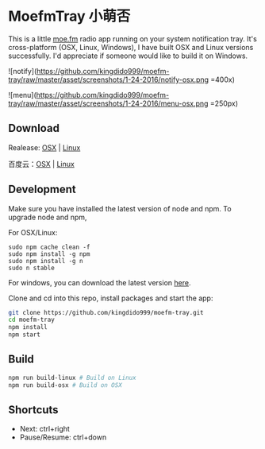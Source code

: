 # MoefmTray 小萌否

This is a little [moe.fm](http://moe.fm/) radio app running on your system notification tray. It's cross-platform (OSX, Linux, Windows), I have built OSX and Linux versions successfully. I'd appreciate if someone would like to build it on Windows.

![notify](https://github.com/kingdido999/moefm-tray/raw/master/asset/screenshots/1-24-2016/notify-osx.png =400x)

![menu](https://github.com/kingdido999/moefm-tray/raw/master/asset/screenshots/1-24-2016/menu-osx.png =250px)

## Download

Realease: [OSX](https://github.com/kingdido999/moefm-tray/releases/download/v0.1.0/MoefmTray-darwin-x64.zip) | [Linux](https://github.com/kingdido999/moefm-tray/releases/download/v0.1.0/MoefmTray-linux-x64.zip)

百度云：[OSX](http://pan.baidu.com/s/1c1fPEs4) | [Linux](http://pan.baidu.com/s/1ZipOy)

## Development

Make sure you have installed the latest version of node and npm. To upgrade node and npm,

For OSX/Linux:

```
sudo npm cache clean -f
sudo npm install -g npm
sudo npm install -g n
sudo n stable
```

For windows, you can download the latest version [here](https://nodejs.org/en/download/).

Clone and cd into this repo, install packages and start the app:

```bash
git clone https://github.com/kingdido999/moefm-tray.git
cd moefm-tray
npm install
npm start
```

## Build

```bash
npm run build-linux # Build on Linux
npm run build-osx # Build on OSX
```

## Shortcuts

- Next: ctrl+right
- Pause/Resume: ctrl+down
